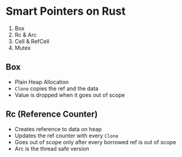 # Smart Pointers on Rust

1. Box
2. Rc & Arc
3. Cell & RefCell
4. Mutex

## Box

- Plain Heap Allocation
- `Clone` copies the ref and the data
- Value is dropped when it goes out of scope 

## Rc (Reference Counter)

- Creates reference to data on heap
- Updates the ref counter with every `Clone`
- Goes out of scope only after every borrowed ref is out of scope
- Arc is the thread safe version 